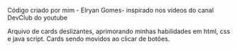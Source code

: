 Código criado por mim - Elryan Gomes- inspirado nos vídeos do canal DevClub do youtube

Arquivo de cards deslizantes, aprimorando minhas habilidades em html, css e java script.
Cards sendo movidos ao clicar de botões.

